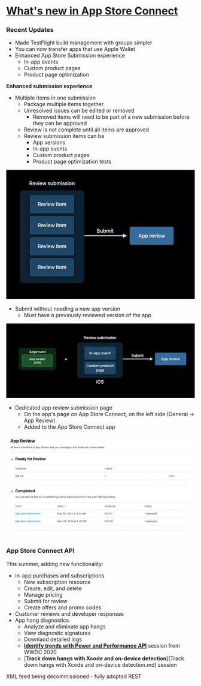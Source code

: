 # [**What's new in App Store Connect**](https://developer.apple.com/videos/play/wwdc2022-10043)

### **Recent Updates**

* Made TestFlight build management with groups simpler
* You can now transfer apps that use Apple Wallet
* Enhanced App Store Submission experience
	* In-app events
	* Custom product pages
	* Product page optimization

**Enhanced submission experience**

* Multiple items in one submission
	* Package multiple items together
	* Unresolved issues can be edited or removed
		* Removed items will need to be part of a new submission before they can be approved
	* Review is not complete until all items are approved
	* Review submission items can be
		* App versions
		* In-app events
		* Custom product pages
		* Product page optimization tests

![](images/appstoreconnect/multiple_items.png)
	
* Submit without needing a new app version
	* Must have a previously reviewed version of the app

![](images/appstoreconnect/review_submission.png)

* Dedicated app review submission page
	* On the app's page on App Store Connect, on the left side (General -> App Review)
	* Added to the App Store Connect app

![](images/appstoreconnect/review_flow.png)

### **App Store Connect API**

This summer, adding new functionality:
* In-app purchases and subscriptions
	* New subscription resource
	* Create, edit, and delete
	* Manage pricing
	* Submit for review
	* Create offers and promo codes
* Customer reviews and developer responses
* App hang diagnostics
	*  Analyze and eliminate app hangs
	*  View diagnostic signatures
	*  Downlaod detailed logs
	*  [**Identify trends with Power and Performance API**](https://developer.apple.com/videos/play/wwdc2020/10057/) session from WWDC 2020
	*  [**Track down hangs with Xcode and on-device detection**](Track down hangs with Xcode and on-device detection.md) session

XML feed being decommissioned - fully adopted REST

